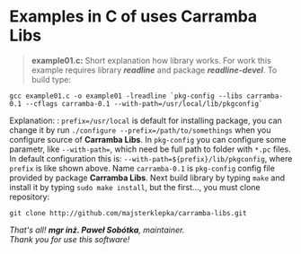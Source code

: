 # Examples in C of uses Carramba Libs

> **example01.c:** Short explanation how library works. For work this example requires library ***readline*** and package ***readline-devel***. To build type:  
```
gcc example01.c -o example01 -lreadline `pkg-config --libs carramba-0.1 --cflags carramba-0.1 --with-path=/usr/local/lib/pkgconfig`
```
Explanation:
: ``prefix=/usr/local`` is default for installing package, you can change it by run ``./configure --prefix=/path/to/somethings`` when you configure source of **Carramba Libs**. In ``pkg-config`` you can configure some parametr, like ``--with-path=``, which need be full path to folder with ``*.pc`` files. In default configuration this is: ``--with-path=${prefix}/lib/pkgconfig``, where ``prefix`` is like shown above. Name ``carramba-0.1`` is ``pkg-config`` config file provided by package **Carramba Libs**. Next build library by typing ``make`` and install it by typing ``sudo make install``, but the first..., you must clone repository:  
```
git clone http://github.com/majsterklepka/carramba-libs.git
```

_That's all! **mgr inż. Paweł Sobótka**, maintainer._  
_Thank you for use this software!_



